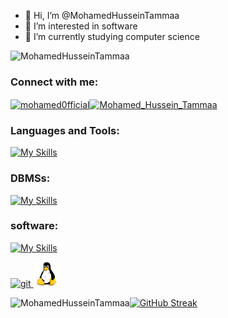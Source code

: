 - 👋 Hi, I’m @MohamedHusseinTammaa
- 👀 I’m interested in software 
- 🌱 I’m currently studying computer science


<p align="left"> <img src="https://komarev.com/ghpvc/?username=MohamedHusseinTammaa&label=Profile%20views&color=0e75b6&style=flat" alt="MohamedHusseinTammaa" /> </p>

<h3 align="left">Connect with me:</h3>
<p align="left">
<a href="https://x.com/mohamed0fficial" target="blank"><img align="center" src="https://raw.githubusercontent.com/rahuldkjain/github-profile-readme-generator/master/src/images/icons/Social/twitter.svg" alt="mohamed0fficial" height="30" width="40" /></a><a href="https://www.linkedin.com/in/mohamed--hussein-career" target="blank"><img align="center" src="https://raw.githubusercontent.com/rahuldkjain/github-profile-readme-generator/master/src/images/icons/Social/linked-in-alt.svg" alt="Mohamed_Hussein_Tammaa" height="30" width="40" /></a>

<h3 align="left">Languages and Tools:</h3>

<p align="left"> 

[![My Skills](https://skillicons.dev/icons?i=js,ts,cs,cpp)](https://skillicons.dev)
<p>
      <h3 align="left">DBMSs:</h3>
  
[![My Skills](https://skillicons.dev/icons?i=mysql,sqlite,postgres)](https://skillicons.dev)
</p>
<p>
      <h3 align="left">software:</h3>
  
[![My Skills](https://skillicons.dev/icons?i=nodejs,expressjs,dotnet,npm,postman,bash)](https://skillicons.dev)
</p>
<p>
  <a href="https://git-scm.com/" target="_blank" rel="noreferrer"> <img src="https://www.vectorlogo.zone/logos/git-scm/git-scm-icon.svg" alt="git" width="40" height="40"/> </a>
  <a href="https://www.linux.org/" target="_blank" rel="noreferrer"> <img src="https://raw.githubusercontent.com/devicons/devicon/master/icons/linux/linux-original.svg" alt="linux" width="40" height="40"/> </a>

</p>

<p><img align="left" src="https://github-readme-stats.vercel.app/api/top-langs?username=MohamedHusseinTammaa&show_icons=true&locale=en&layout=compact" alt="MohamedHusseinTammaa" /></p>

[![GitHub Streak](https://streak-stats.demolab.com/?user=mohamedhusseintammaa)](https://git.io/streak-stats)
